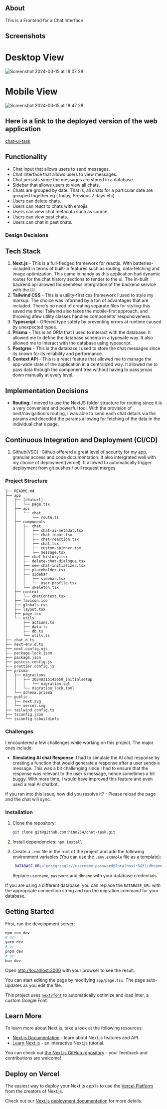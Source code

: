 ## About

This is a Frontend for a Chat Interface

## Screenshots

# Desktop View

![Screenshot 2024-03-15 at 18 07 28](https://github.com/hinn254/chat-task/assets/58983670/34fea712-0040-4f79-9417-3e64a0551bc3)

# Mobile View

![Screenshot 2024-03-15 at 18 47 28](https://github.com/hinn254/chat-task/assets/58983670/b90d2a72-6f23-4c3d-bf2d-988349be1f3c)

## Here is a link to the deployed version of the web application

[chat-ui-task](https://chat-task-c8lg-qt5z5tc6d-hinn254.vercel.app)

## Functionality

- Chat Input that allows users to send messages.
- Chat Interface that allows users to view messages.
- Chat persists since the messages are stored in a database.
- Sidebar that allows users to view all chats.
- Chats are grouped by date. That is, all chats for a particular date are grouped together eg (Today, Previous 7 days etc)
- Users can delete chats.
- Users can react to chats with emojis.
- Users can view chat metadata such as source.
- Users can view past chats.
- Users can chat in past chats.

### Design Decisions

## Tech Stack

1. **Next.js** - This is a full-fledged framework for reactjs. With batteries-included in terms of built-in features such as routing, data-fetching and image optimization. This came in handy as this application had dynamic routes for the chat history sections to render to the ui. The in-built backend api allowed for seemless intergration of the backend service with the UI.
2. **Tailwind CSS** - This is a utility-first css framework i used to style my markup. The choice was informed by a ton of advantages that are included. There's no need of creating separate files for styling-this saved me time! Tailwind also takes the mobile-first approach, and throwing afew utility classes handles components' responsiveness.
3. **Typescript** - Offered type safety by preventing errors at runtime caused by unexpected types.
4. **Prisma** - This is an ORM that I used to interact with the database. It allowed me to define the database schema in a typesafe way. It also allowed me to interact with the database using typescript.
5. **Postgres** - This is the database I used to store the chat messages since its known for its reliability and performance.
6. **Context API** - This is a react feature that allowed me to manage the app-wide state of the application in a centralized way. It allowed me to pass data through the component tree without having to pass props down manually at every level.

## Implementation Decisions

- **Routing**: I moved to use the NextJS folder structure for routing since it is a very convenient and powerful tool. With the provision of next/navigaition's routing, I was able to send each chat details via the params and decoded the params allowing for fetching of the data in the individual chat's page.

## Continuous Integration and Deployment (CI/CD)

1. Github(VSC) -Github offererd a great level of security for my app, granular access and code documentation. It also intergrated well with my choice of deployment(vercel). It allowed to automatically trigger deployment from git pushes / pull request merges

### Project Structure

```
├── README.md
├── app
│   ├── [chaturl]
│   │   └── page.tsx
│   ├── api
│   │   └── chat
│   │       └── route.ts
│   ├── components
│   │   ├── chat
│   │   │   ├── chat-ai-metadat.tsx
│   │   │   ├── chat-input.tsx
│   │   │   ├── chat-reaction.tsx
│   │   │   ├── chat.tsx
│   │   │   ├── custom-spinner.tsx
│   │   │   └── message.tsx
│   │   ├── chat-history.tsx
│   │   ├── delete-chat-dialogue.tsx
│   │   ├── new-chat-initializer.tsx
│   │   ├── placeholder.tsx
│   │   ├── sidebar
│   │   │   ├── sidebar.tsx
│   │   │   └── user-profile.tsx
│   │   └── skeleton.tsx
│   ├── context
│   │   └── chatContext.tsx
│   ├── favicon.ico
│   ├── globals.css
│   ├── layout.tsx
│   ├── page.tsx
│   └── utils
│       ├── actions.ts
│       ├── data.ts
│       ├── db.ts
│       └── utils.ts
├── chat.d.ts
├── next-env.d.ts
├── next.config.mjs
├── package-lock.json
├── package.json
├── postcss.config.js
├── prettier.config.js
├── prisma
│   ├── migrations
│   │   ├── 20240315145650_initialsetup
│   │   │   └── migration.sql
│   │   └── migration_lock.toml
│   └── schema.prisma
├── public
│   ├── next.svg
│   └── vercel.svg
├── tailwind.config.ts
├── tsconfig.json
└── tsconfig.tsbuildinfo
```

### Challenges

I encountered a few challenges while working on this project. The major ones include:

- **Simulating AI chat Response**: I had to simulate the AI chat response by creating a function that would generate a response after a user sends a message. This was a bit challenging since I had to ensure that the response was relevant to the user's message, hence sometimes a bit buggy. With more time, I would have improved this feature and even used a real AI chatbot.

If you ran into this issue, how did you resolve it? - Please reload the page and the chat will sync.

### Installation

1. Clone the repository:

   ```bash
   git clone git@github.com:hinn254/chat-task.git
   ```

2. Install dependencies:
   `npm install`

3. Create a `.env` file in the root of the project and add the following environment variables (You can use the `.env.example` file as a template):

   ```bash
    DATABASE_URL="postgresql://username:password@localhost:5432/dbname"
   ```

   Replace `username`, `password` and `dbname` with your database credentials.

If you are using a different database, you can replace the `DATABASE_URL` with the appropriate connection string and run the migration command for your database.

## Getting Started

First, run the development server:

```bash
npm run dev
# or
yarn dev
# or
pnpm dev
# or
bun dev
```

Open [http://localhost:3000](http://localhost:3000) with your browser to see the result.

You can start editing the page by modifying `app/page.tsx`. The page auto-updates as you edit the file.

This project uses [`next/font`](https://nextjs.org/docs/basic-features/font-optimization) to automatically optimize and load Inter, a custom Google Font.

## Learn More

To learn more about Next.js, take a look at the following resources:

- [Next.js Documentation](https://nextjs.org/docs) - learn about Next.js features and API.
- [Learn Next.js](https://nextjs.org/learn) - an interactive Next.js tutorial.

You can check out [the Next.js GitHub repository](https://github.com/vercel/next.js/) - your feedback and contributions are welcome!

## Deploy on Vercel

The easiest way to deploy your Next.js app is to use the [Vercel Platform](https://vercel.com/new?utm_medium=default-template&filter=next.js&utm_source=create-next-app&utm_campaign=create-next-app-readme) from the creators of Next.js.

Check out our [Next.js deployment documentation](https://nextjs.org/docs/deployment) for more details.
